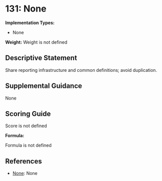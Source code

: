 # 131: None

**Implementation Types:**

- None

**Weight:** Weight is not defined

## Descriptive Statement

Share reporting infrastructure and common definitions; avoid duplication.

## Supplemental Guidance

None

## Scoring Guide

Score is not defined

**Formula:**

Formula is not defined

## References

- [None](None): None

